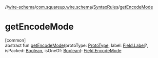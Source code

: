//[wire-schema](../../../index.md)/[com.squareup.wire.schema](../index.md)/[SyntaxRules](index.md)/[getEncodeMode](get-encode-mode.md)

# getEncodeMode

[common]\
abstract fun [getEncodeMode](get-encode-mode.md)(protoType: [ProtoType](../-proto-type/index.md), label: [Field.Label](../-field/-label/index.md)?, isPacked: [Boolean](https://kotlinlang.org/api/latest/jvm/stdlib/kotlin/-boolean/index.html), isOneOf: [Boolean](https://kotlinlang.org/api/latest/jvm/stdlib/kotlin/-boolean/index.html)): [Field.EncodeMode](../-field/-encode-mode/index.md)
